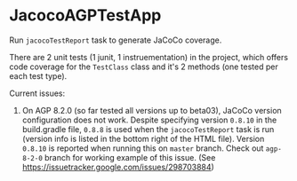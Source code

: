 # JacocoAGPTestApp

Run `jacocoTestReport` task to generate JaCoCo coverage.

There are 2 unit tests (1 junit, 1 instruementation) in the project, which offers code coverage for the `TestClass` class and it's 2 methods (one tested per each test type).

Current issues:
1. On AGP 8.2.0 (so far tested all versions up to beta03), JaCoCo version configuration does not work.  Despite specifying version `0.8.10` in the build.gradle file, `0.8.8` is used when the `jacocoTestReport` task is run (version info is listed in the bottom right of the HTML file).   Version `0.8.10` is reported when running this on `master` branch.  Check out `agp-8-2-0` branch for working example of this issue. (See https://issuetracker.google.com/issues/298703884)
